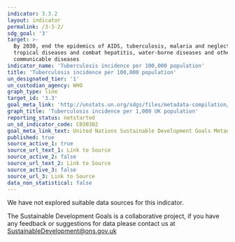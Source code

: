 ```yaml
---
indicator: 3.3.2
layout: indicator
permalink: /3-3-2/
sdg_goal: '3'
target: >-
  By 2030, end the epidemics of AIDS, tuberculosis, malaria and neglected
  tropical diseases and combat hepatitis, water-borne diseases and other
  communicable diseases
indicator_name: 'Tuberculosis incidence per 100,000 population'
title: 'Tuberculosis incidence per 100,000 population'
un_designated_tier: '1'
un_custodian_agency: WHO
graph_type: line
target_id: '3.3'
goal_meta_link: 'http://unstats.un.org/sdgs/files/metadata-compilation/Metadata-Goal-3.pdf'
graph_title: 'Tuberculosis incidence per 1,000 UK population'
reporting_status: notstarted
un_sd_indicator_code: C030302
goal_meta_link_text: United Nations Sustainable Development Goals Metadata (pdf 865kB)
published: true
source_active_1: true
source_url_text_1: Link to Source
source_active_2: false
source_url_text_2: Link to Source
source_active_3: false
source_url_3: Link to Source
data_non_statistical: false
---
```


We have not explored suitable data sources for this indicator. 

The Sustainable Development Goals is a collaborative project, if you have any feedback or suggestions for data please contact us at <SustainableDevelopment@ons.gov.uk>
